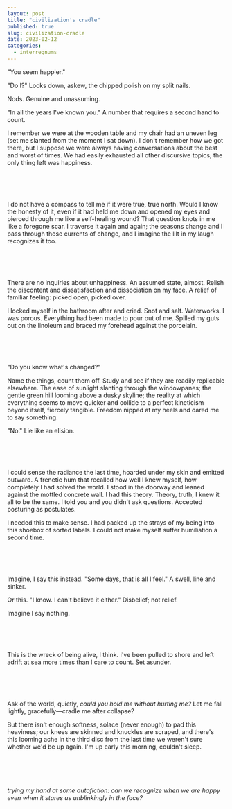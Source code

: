```yaml
---
layout: post
title: "civilization's cradle"
published: true
slug: civilization-cradle
date: 2023-02-12
categories:
  - interregnums
---
```



"You seem happier."

"Do I?" Looks down, askew, the chipped polish on my split nails. 

Nods. Genuine and unassuming.

"In all the years I've known you." A number that requires a second hand to count.

I remember we were at the wooden table and my chair had an uneven leg (set me slanted from the moment I sat down). I don't remember how we got there, but I suppose we were always having conversations about the best and worst of times. We had easily exhausted all other discursive topics; the only thing left was happiness. 

<!--more-->

<br />
<br />
<br />

I do not have a compass to tell me if it were true, true north. Would I know the honesty of it, even if it had held me down and opened my eyes and pierced through me like a self-healing wound? That question knots in me like a foregone scar. I traverse it again and again; the seasons change and I pass through those currents of change, and I imagine the lilt in my laugh recognizes it too.

<br />
<br />
<br />

There are no inquiries about unhappiness. An assumed state, almost. Relish the discontent and dissatisfaction and dissociation on my face. A relief of familiar feeling: picked open, picked over.

I locked myself in the bathroom after and cried. Snot and salt. Waterworks. I was porous. Everything had been made to pour out of me. Spilled my guts out on the linoleum and braced my forehead against the porcelain.

<br />
<br />
<br />

"Do you know what's changed?"

Name the things, count them off. Study and see if they are readily replicable elsewhere. The ease of sunlight slanting through the windowpanes; the gentle green hill looming above a dusky skyline; the reality at which everything seems to move quicker and collide to a perfect kineticism beyond itself, fiercely tangible. Freedom nipped at my heels and dared me to say something. 

"No." Lie like an elision. 

<br />
<br />
<br />

I could sense the radiance the last time, hoarded under my skin and emitted outward. A frenetic hum that recalled how well I knew myself, how completely I had solved the world. I stood in the doorway and leaned against the mottled concrete wall. I had this theory. Theory, truth, I knew it all to be the same. I told you and you didn't ask questions. Accepted posturing as postulates. 

I needed this to make sense. I had packed up the strays of my being into this shoebox of sorted labels. I could not make myself suffer humiliation a second time. 

<br />
<br />
<br />

Imagine, I say this instead. "Some days, that is all I feel." A swell, line and sinker. 

Or this. "I know. I can't believe it either." Disbelief; not relief.

Imagine I say nothing. 

<br />
<br />
<br />

This is the wreck of being alive, I think. I've been pulled to shore and left adrift at sea more times than I care to count. Set asunder. 

<br />
<br />
<br />

Ask of the world, quietly, *could you hold me without hurting me?* Let me fall lightly, gracefully—cradle me after collapse?

But there isn't enough softness, solace (never enough) to pad this heaviness; our knees are skinned and knuckles are scraped, and there's this looming ache in the third disc from the last time we weren't sure whether we'd be up again. I'm up early this morning, couldn't sleep. 

<br />
<br />
<br />

###### trying my hand at some autofiction: can we recognize when we are happy even when it stares us unblinkingly in the face?